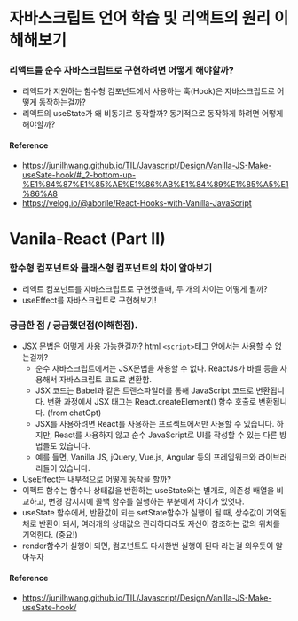 # 자바스크립트 언어 학습 및 리액트의 원리 이해해보기 

### 리액트를 순수 자바스크립트로 구현하려면 어떻게 해야할까?
 - 리액트가 지원하는 함수형 컴포넌트에서 사용하는 훅(Hook)은 자바스크립트로 어떻게 동작하는걸까? 
 - 리액트의 useState가 왜 비동기로 동작할까? 동기적으로 동작하게 하려면 어떻게 해야할까?


#### Reference
 - https://junilhwang.github.io/TIL/Javascript/Design/Vanilla-JS-Make-useSate-hook/#_2-bottom-up-%E1%84%87%E1%85%AE%E1%86%AB%E1%84%89%E1%85%A5%E1%86%A8
 - https://velog.io/@aborile/React-Hooks-with-Vanilla-JavaScript
 
# Vanila-React (Part II)

### 함수형 컴포넌트와 클래스형 컴포넌트의 차이 알아보기
 - 리액트 컴포넌트를 자바스크립트로 구현했을때, 두 개의 차이는 어떻게 될까?
 - useEffect를 자바스크립트로 구현해보기!

### 궁금한 점 / 궁금했던점(이해한점).
 - JSX 문법은 어떻게 사용 가능한걸까? html `<script>`태그 안에서는 사용할 수 없는걸까?
    - 순수 자바스크립트에서는 JSX문법을 사용할 수 없다. ReactJs가 바벨 등을 사용해서 자바스크립트 코드로 변환함.
    - JSX 코드는 Babel과 같은 트랜스파일러를 통해 JavaScript 코드로 변환됩니다. 변환 과정에서 JSX 태그는 React.createElement() 함수 호출로 변환됩니다. (from chatGpt)
    - JSX를 사용하려면 React를 사용하는 프로젝트에서만 사용할 수 있습니다. 하지만, React를 사용하지 않고 순수 JavaScript로 UI를 작성할 수 있는 다른 방법들도 있습니다.
    - 예를 들면, Vanilla JS, jQuery, Vue.js, Angular 등의 프레임워크와 라이브러리들이 있습니다. 
 - UseEffect는 내부적으로 어떻게 동작을 할까?
  - 이펙트 함수는 함수나 상태값을 반환하는 useState와는 별개로, 의존성 배열을 비교하고, 변경 감지시에 콜백 함수를 실행하는 부분에서 차이가 있엇다. 
  - useState 함수에서, 반환값이 되는 setState함수가 실행이 될 때, 상수값이 기억된 채로 반환이 돼서, 여러개의 상태값으 관리하더라도 자신이 참조하는 값의 위치를 기억한다. (중요!)
  - render함수가 실행이 되면, 컴포넌트도 다시한번 실행이 된다 라는걸 외우듯이 알아두자

#### Reference 
 - https://junilhwang.github.io/TIL/Javascript/Design/Vanilla-JS-Make-useSate-hook/
